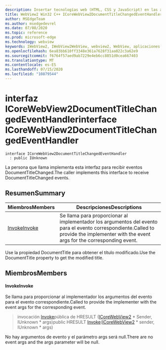 ```yaml
---
description: Insertar tecnologías web (HTML, CSS y JavaScript) en las aplicaciones nativas con el control Microsoft Edge WebView2
title: WebView2 Win32 C++ ICoreWebView2DocumentTitleChangedEventHandler
author: MSEdgeTeam
ms.author: msedgedevrel
ms.date: 07/08/2020
ms.topic: reference
ms.prod: microsoft-edge
ms.technology: webview
keywords: IWebView2, IWebView2WebView, webview2, WebView, aplicaciones Win32, Win32, Edge, ICoreWebView2, ICoreWebView2Controller, control de explorador, HTML Edge, ICoreWebView2DocumentTitleChangedEventHandler
ms.openlocfilehash: 6ea83bb610ff3348e361a7628f31aa022c3a62e9
ms.sourcegitcommit: f6764f57aed9ab7229e4eb6cc8851d0cea667403
ms.translationtype: MT
ms.contentlocale: es-ES
ms.lasthandoff: 07/15/2020
ms.locfileid: "10879544"
---
```

# <span data-ttu-id="94c25-104">interfaz ICoreWebView2DocumentTitleChangedEventHandler</span><span class="sxs-lookup"><span data-stu-id="94c25-104">interface ICoreWebView2DocumentTitleChangedEventHandler</span></span> 

```
interface ICoreWebView2DocumentTitleChangedEventHandler
  : public IUnknown
```

<span data-ttu-id="94c25-105">La persona que llama implementa esta interfaz para recibir eventos DocumentTitleChanged.</span><span class="sxs-lookup"><span data-stu-id="94c25-105">The caller implements this interface to receive DocumentTitleChanged events.</span></span>

## <span data-ttu-id="94c25-106">Resumen</span><span class="sxs-lookup"><span data-stu-id="94c25-106">Summary</span></span>

 <span data-ttu-id="94c25-107">Miembros</span><span class="sxs-lookup"><span data-stu-id="94c25-107">Members</span></span>                        | <span data-ttu-id="94c25-108">Descripciones</span><span class="sxs-lookup"><span data-stu-id="94c25-108">Descriptions</span></span>
--------------------------------|---------------------------------------------
[<span data-ttu-id="94c25-109">Invoke</span><span class="sxs-lookup"><span data-stu-id="94c25-109">Invoke</span></span>](#invoke) | <span data-ttu-id="94c25-110">Se llama para proporcionar al implementador los argumentos del evento para el evento correspondiente.</span><span class="sxs-lookup"><span data-stu-id="94c25-110">Called to provide the implementer with the event args for the corresponding event.</span></span>

<span data-ttu-id="94c25-111">Use la propiedad DocumentTitle para obtener el título modificado.</span><span class="sxs-lookup"><span data-stu-id="94c25-111">Use the DocumentTitle property to get the modified title.</span></span>

## <span data-ttu-id="94c25-112">Miembros</span><span class="sxs-lookup"><span data-stu-id="94c25-112">Members</span></span>

#### <span data-ttu-id="94c25-113">Invoke</span><span class="sxs-lookup"><span data-stu-id="94c25-113">Invoke</span></span> 

<span data-ttu-id="94c25-114">Se llama para proporcionar al implementador los argumentos del evento para el evento correspondiente.</span><span class="sxs-lookup"><span data-stu-id="94c25-114">Called to provide the implementer with the event args for the corresponding event.</span></span>

> <span data-ttu-id="94c25-115">invocación [Invoke](#invoke)pública de HRESULT ([ICoreWebView2](icorewebview2.md) \* Sender, IUnknown \* args)</span><span class="sxs-lookup"><span data-stu-id="94c25-115">public HRESULT [Invoke](#invoke)([ICoreWebView2](icorewebview2.md) \* sender, IUnknown \* args)</span></span>

<span data-ttu-id="94c25-116">No hay argumentos de evento y el parámetro args será null.</span><span class="sxs-lookup"><span data-stu-id="94c25-116">There are no event args and the args parameter will be null.</span></span>

